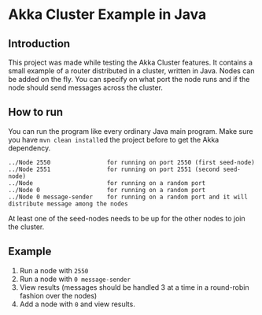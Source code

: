 Akka Cluster Example in Java
=========================

## Introduction
This project was made while testing the Akka Cluster features.
It contains a small example of a router distributed in a cluster, written in Java.
Nodes can be added on the fly. 
You can specify on what port the node runs and if the node should send messages across the cluster.

## How to run
You can run the program like every ordinary Java main program. Make sure you have `mvn clean install`ed the project before to get the Akka dependency.

    ../Node 2550                for running on port 2550 (first seed-node)
    ../Node 2551                for running on port 2551 (second seed-node)
    ../Node                     for running on a random port
    ../Node 0                   for running on a random port
    ../Node 0 message-sender    for running on a random port and it will distribute message among the nodes

At least one of the seed-nodes needs to be up for the other nodes to join the cluster.

## Example
1. Run a node with `2550`  
2. Run a node with `0 message-sender`  
3. View results (messages should be handled 3 at a time in a round-robin fashion over the nodes)  
4. Add a node with `0` and view results.
